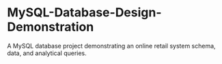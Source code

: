 # MySQL-Database-Design-Demonstration
A MySQL database project demonstrating an online retail system schema, data, and analytical queries.
